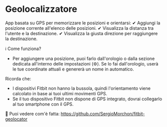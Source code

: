 # Geolocalizzatore

App basata su GPS per memorizzare le posizioni e orientarsi:
✔ Aggiungi la posizione corrente all'elenco delle posizioni.
✔ Visualizza la distanza tra l'utente e la destinazione.
✔ Visualizza la giusta direzione per raggiungere la destinazione.

ℹ Come funziona?

- Per aggiungere una posizione, puoi farlo dall'orologio o dalla sezione dedicata all'interno delle impostazioni (⚙). Se lo fai dall'orologio, userà le tue coordinate attuali e genererà un nome in automatico.

Ricorda che:

- I dispositivi Fitbit non hanno la bussola, quindi l'orientamento viene calcolato in base ai tuoi ultimi movimenti GPS.
- Se il tuo dispositivo Fitbit non dispone di GPS integrato, dovrai collegarlo al tuo smartphone con il GPS.

🧐 Puoi vedere com'è fatta: https://github.com/SergioMorchon/fitbit-geolocator
